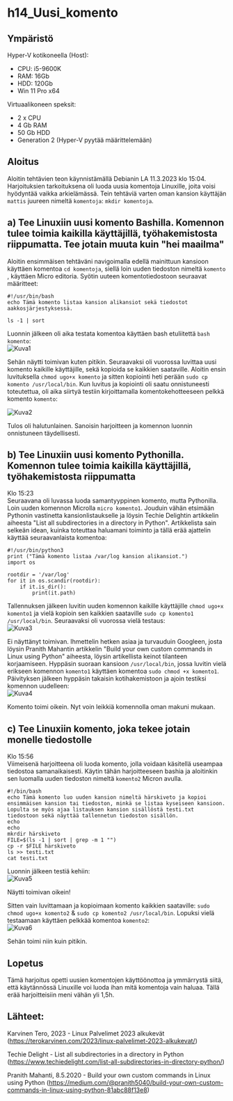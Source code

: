 # h14_Uusi_komento

## Ympäristö

Hyper-V kotikoneella (Host):

- CPU: i5-9600K
- RAM: 16Gb
- HDD: 120Gb
- Win 11 Pro x64

Virtuaalikoneen speksit:

- 2 x CPU
- 4 Gb RAM
- 50 Gb HDD
- Generation 2 (Hyper-V pyytää määrittelemään)


## Aloitus 
Aloitin tehtävien teon käynnistämällä Debianin LA 11.3.2023 klo 15:04. Harjoituksien tarkoituksena oli luoda uusia komentoja Linuxille, joita voisi hyödyntää vaikka arkielämässä. Tein tehtäviä varten oman kansion käyttäjän ```mattis``` juureen nimeltä ```komentoja```: ```mkdir komentoja```.</br>


## a) Tee Linuxiin uusi komento Bashilla. Komennon tulee toimia kaikilla käyttäjillä, työhakemistosta riippumatta. Tee jotain muuta kuin "hei maailma"
Aloitin ensimmäisen tehtäväni navigoimalla edellä mainittuun kansioon käyttäen komentoa ```cd komentoja```, siellä loin uuden tiedoston nimeltä ```komento``` , käyttäen Micro editoria. Syötin uuteen komentotiedostoon seuraavat määritteet: </br>

```
#!/usr/bin/bash
echo Tämä komento listaa kansion alikansiot sekä tiedostot aakkosjärjestyksessä.

ls -1 | sort
```

Luonnin jälkeen oli aika testata komentoa käyttäen bash etuliitettä ```bash komento```:</br>
![Kuva1](https://user-images.githubusercontent.com/122887740/224486615-642ce8ec-674e-4096-9f2a-bbc53c532751.png)</br>


Sehän näytti toimivan kuten pitikin. Seuraavaksi oli vuorossa luvittaa uusi komento kaikille käyttäjille, sekä kopioida se kaikkien saataville. Aloitin ensin luvituksella ```chmod ugo+x komento``` ja sitten kopiointi heti perään ```sudo cp komento /usr/local/bin```. Kun luvitus ja kopiointi oli saatu onnistuneesti toteutettua, oli aika siirtyä testiin kirjoittamalla komentokehotteeseen pelkkä komento ```komento```: </br>

![Kuva2](https://user-images.githubusercontent.com/122887740/224487113-47d53bb3-49de-44e6-aabb-e9e094c1a2ca.png) </br>


Tulos oli halutunlainen. Sanoisin harjoitteen ja komennon luonnin onnistuneen täydellisesti.

## b) Tee Linuxiin uusi komento Pythonilla. Komennon tulee toimia kaikilla käyttäjillä, työhakemistosta riippumatta
Klo 15:23</br>
Seuraavana oli luvassa luoda samantyyppinen komento, mutta Pythonilla. Loin uuden komennon Microlla ```micro komento1```. Jouduin vähän etsimään Pythonin vastinetta kansionlistaukselle ja löysin Techie Delightin artikkelin aiheesta "List all subdirectories in a directory in Python". Artikkelista sain selkeän idean, kuinka toteuttaa haluamani toiminto ja tällä erää ajattelin käyttää seuraavanlaista komentoa: </br>

```
#!/usr/bin/python3
print ("Tämä komento listaa /var/log kansion alikansiot.")
import os

rootdir = '/var/log'
for it in os.scandir(rootdir):
    if it.is_dir():
        print(it.path)
```


Tallennuksen jälkeen luvitin uuden komennon kaikille käyttäjille ```chmod ugo+x komento1``` ja vielä kopioin sen kaikkien saataville ```sudo cp komento1 /usr/local/bin```. Seuraavaksi oli vuorossa vielä testaus: </br>
![Kuva3](https://user-images.githubusercontent.com/122887740/224488505-d135777f-d547-4222-aaae-3c33c5a31e7c.png) </br>


Ei näyttänyt toimivan. Ihmettelin hetken asiaa ja turvauduin Googleen, josta löysin Pranith Mahantin artikkelin "Build your own custom commands in Linux using Python" aiheesta, löysin artikellista keinot tilanteen korjaamiseen. Hyppäsin suoraan kansioon ```/usr/local/bin```, jossa luvitin vielä erikseen komennon ```komento1``` käyttäen komentoa ```sudo chmod +x komento1```. Päivityksen jälkeen hyppäsin takaisin kotihakemistoon ja ajoin testiksi komennon uudelleen: </br>
![Kuva4](https://user-images.githubusercontent.com/122887740/224488693-be28c32a-5bbc-44f7-a50d-91a8471e5c78.png)</br>


Komento toimi oikein. Nyt voin leikkiä komennolla oman makuni mukaan.




## c) Tee Linuxiin komento, joka tekee jotain monelle tiedostolle
Klo 15:56 </br>
Viimeisenä harjoitteena oli luoda komento, jolla voidaan käsitellä useampaa tiedostoa samanaikaisesti. Käytin tähän harjoitteeseen bashia ja aloitinkin sen luomalla uuden tiedoston nimeltä ```komento2``` Micron avulla. </br>


```
#!/bin/bash
echo Tämä komento luo uuden kansion nimeltä härskiveto ja kopioi ensimmäisen kansion tai tiedoston, minkä se listaa kyseiseen kansioon. Lopulta se myös ajaa listauksen kansion sisällöstä testi.txt tiedostoon sekä näyttää tallennetun tiedoston sisällön.
echo
echo
mkrdir härskiveto
FILE=$(ls -1 | sort | grep -m 1 "")
cp -r $FILE härskiveto
ls >> testi.txt
cat testi.txt
```

Luonnin jälkeen testiä kehiin: </br>
![Kuva5](https://user-images.githubusercontent.com/122887740/224505682-745bf9eb-b055-4cfc-813d-bcdb01a5f857.png)


Näytti toimivan oikein!


Sitten vain luvittamaan ja kopioimaan komento kaikkien saataville: ```sudo chmod ugo+x komento2``` & ```sudo cp komento2 /usr/local/bin```. 
Lopuksi vielä testaamaan käyttäen pelkkää komentoa ```komento2```: </br>
![Kuva6](https://user-images.githubusercontent.com/122887740/224505704-ffee8cdb-5cd9-49eb-a9c3-505668c5c055.png)</br>


Sehän toimi niin kuin pitikin.


## Lopetus
Tämä harjoitus opetti uusien komentojen käyttöönottoa ja ymmärrystä siitä, että käytännössä Linuxille voi luoda ihan mitä komentoja vain haluaa. Tällä erää harjoitteisiin meni vähän yli 1,5h.

## Lähteet:
Karvinen Tero, 2023 - Linux Palvelimet 2023 alkukevät (https://terokarvinen.com/2023/linux-palvelimet-2023-alkukevat/)

Techie Delight - List all subdirectories in a directory in Python (https://www.techiedelight.com/list-all-subdirectories-in-directory-python/)

Pranith Mahanti, 8.5.2020 - Build your own custom commands in Linux using Python (https://medium.com/@pranith5040/build-your-own-custom-commands-in-linux-using-python-81abc88f13e8)
